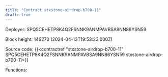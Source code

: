 ```yaml
---
title: "Contract stxstone-airdrop-b700-11"
draft: true
---
```

Deployer: SPQ5CEHETP8K4Q2FSNNK9ANMPAVBSA9NN86YSN59


 



Block height: 146270 (2024-04-13T19:53:23.000Z)

Source code: {{<contractref "stxstone-airdrop-b700-11" SPQ5CEHETP8K4Q2FSNNK9ANMPAVBSA9NN86YSN59 stxstone-airdrop-b700-11>}}

Functions:


